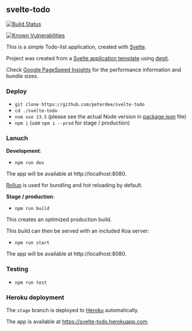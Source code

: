 ## svelte-todo

[![Build Status](https://travis-ci.com/peterdee/svelte-todo.svg?branch=stage)](https://travis-ci.com/peterdee/svelte-todo)

[![Known Vulnerabilities](https://snyk.io/test/github/peterdee/svelte-todo/badge.svg?targetFile=package.json)](https://snyk.io/test/github/peterdee/svelte-todo?targetFile=package.json)

This is a simple Todo-list application, created with [Svelte](https://svelte.dev).

Project was created from a [Svelte application template](https://github.com/sveltejs/template) using [degit](https://github.com/Rich-Harris/degit).

Check [Google PageSpeed Insights](https://developers.google.com/speed/pagespeed/insights/?url=https%3A%2F%2Fsvelte-todo.herokuapp.com%2F&tab=desktop) for the performance information and bundle sizes.

### Deploy

- `git clone https://github.com/peterdee/svelte-todo`
- `cd ./svelte-todo`
- `nvm use 13.5` (please see the actual Node version in [package.json](package.json) file)
- `npm i` (use `npm i --prod` for stage / production)

### Lanuch

**Development**:

- `npm run dev`

The app will be available at http://localhost:8080.

[Rollup](https://rollupjs.org) is used for bundling and hot reloading by default.

**Stage / production**:

- `npm run build`

This creates an optimized production build.

This build can then be served with an included Koa server:

- `npm run start`

The app will be available at http://localhost:8080.

### Testing

- `npm run test`

### Heroku deployment

The `stage` branch is deployed to [Heroku](https://herokuapp.com) automatically.

The app is available at https://svelte-todo.herokuapp.com.
